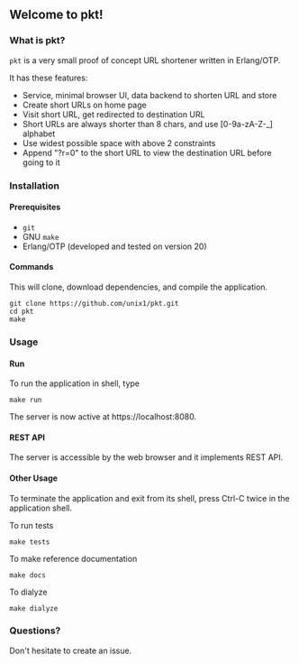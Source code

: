 ## Welcome to pkt!

### What is pkt?

`pkt` is a very small proof of concept URL shortener written in Erlang/OTP.

It has these features:

- Service, minimal browser UI, data backend to shorten URL and store
- Create short URLs on home page
- Visit short URL, get redirected to destination URL
- Short URLs are always shorter than 8 chars, and use [0-9a-zA-Z-_] alphabet
- Use widest possible space with above 2 constraints
- Append "?r=0" to the short URL to view the destination URL before going to it

### Installation

#### Prerequisites

- `git`
- GNU `make`
- Erlang/OTP (developed and tested on version 20)

#### Commands

This will clone, download dependencies, and compile the application.

```
git clone https://github.com/unix1/pkt.git
cd pkt
make
```

### Usage

#### Run

To run the application in shell, type

    make run

The server is now active at https://localhost:8080.

#### REST API

The server is accessible by the web browser and it implements REST API.

#### Other Usage

To terminate the application and exit from its shell, press Ctrl-C twice in the
application shell.

To run tests

    make tests

To make reference documentation

    make docs

To dialyze

    make dialyze

### Questions?

Don't hesitate to create an issue.
